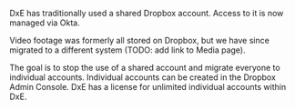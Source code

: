 DxE has traditionally used a shared Dropbox account. Access to it is now managed via Okta.

Video footage was formerly all stored on Dropbox, but we have since migrated to a different system (TODO: add link to Media page).

The goal is to stop the use of a shared account and migrate everyone to individual accounts. Individual accounts can be created in the Dropbox Admin Console. DxE has a license for unlimited individual accounts within DxE.